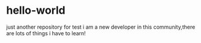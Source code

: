 # hello-world
just another repository for test
i am a new developer in this community,there are lots of things i have to learn!
